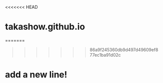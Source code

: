 <<<<<<< HEAD
# takashow.github.io 
=======

>>>>>>> 86a9f245360db9d497d49609ef877ec1ba91d02c
# add a new line!
